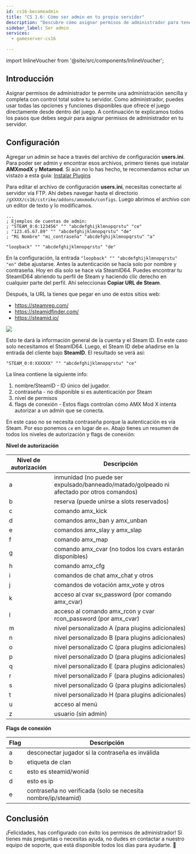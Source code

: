 ```yaml
---
id: cs16-becomeadmin
title: "CS 1.6: Cómo ser admin en tu propio servidor"
description: "Descubre cómo asignar permisos de administrador para tener control total del servidor y una gestión mejorada dentro del juego → Aprende más ahora"
sidebar_label: Ser admin
services:
  - gameserver-cs16

---
```


import InlineVoucher from '@site/src/components/InlineVoucher';

## Introducción
Asignar permisos de administrador te permite una administración sencilla y completa con control total sobre tu servidor. Como administrador, puedes usar todas las opciones y funciones disponibles que ofrece el juego directamente desde dentro del juego. A continuación te explicamos todos los pasos que debes seguir para asignar permisos de administrador en tu servidor.  
<InlineVoucher />

## Configuración
Agregar un admin se hace a través del archivo de configuración **users.ini**. Para poder ser admin y encontrar esos archivos, primero tienes que instalar **AMXmodX** y **Metamod**. Si aún no lo has hecho, te recomendamos echar un vistazo a esta guía: [Instalar Plugins](cs16-plugins.md)

Para editar el archivo de configuración **users.ini**, necesitas conectarte al servidor vía FTP. Ahí debes navegar hasta el directorio ``/gXXXX/cs16/cstrike/addons/amxmodx/configs``. Luego abrimos el archivo con un editor de texto y lo modificamos.

<InlineVoucher />

```
...
; Ejemplos de cuentas de admin:
; "STEAM_0:0:123456" "" "abcdefghijklmnopqrstu" "ce"
; "123.45.67.89" "" "abcdefghijklmnopqrstu" "de"
; "Mi Nombre" "mi_contraseña" "abcdefghijklmnopqrstu" "a"

"loopback" "" "abcdefghijklmnopqrstu" "de"
```

En la configuración, la entrada ``"loopback" "" "abcdefghijklmnopqrstu" "en"`` debe ajustarse. Antes la autenticación se hacía solo por nombre y contraseña. Hoy en día solo se hace vía SteamID64. Puedes encontrar tu SteamID64 abriendo tu perfil de Steam y haciendo clic derecho en cualquier parte del perfil. Ahí seleccionas **Copiar URL de Steam**.

Después, la URL la tienes que pegar en uno de estos sitios web:

- https://steamrep.com/
- https://steamidfinder.com/
- https://steamid.io/

![](https://screensaver01.zap-hosting.com/index.php/s/agXYcjRaDn8nSim/preview)

Esto te dará la información general de la cuenta y el Steam ID. En este caso solo necesitamos el SteamID64. Luego, el Steam ID debe añadirse en la entrada del cliente bajo **SteamID**. El resultado se verá así:

```
"STEAM_0:0:XXXXXX" "" "abcdefghijklmnopqrstu" "ce"
```

La línea contiene la siguiente info:

1. nombre/SteamID - ID único del jugador.
2. contraseña - no disponible si es autenticación por Steam
3. nivel de permisos 
4. flags de conexión - Estos flags controlan cómo AMX Mod X intenta autorizar a un admin que se conecta.

En este caso no se necesita contraseña porque la autenticación es vía Steam. Por eso ponemos ``ce`` en lugar de ``en``. Abajo tienes un resumen de todos los niveles de autorización y flags de conexión:



**Nivel de autorización**

| Nivel de autorización | Descripción                                                  |
| --------------------- | ------------------------------------------------------------ |
| a                     | inmunidad (no puede ser expulsado/banneado/matado/golpeado ni afectado por otros comandos) |
| b                     | reserva (puede unirse a slots reservados)                    |
| c                     | comando amx_kick                                             |
| d                     | comandos amx_ban y amx_unban                                 |
| e                     | comandos amx_slay y amx_slap                                 |
| f                     | comando amx_map                                              |
| g                     | comando amx_cvar (no todos los cvars estarán disponibles)    |
| h                     | comando amx_cfg                                              |
| i                     | comandos de chat amx_chat y otros                            |
| j                     | comandos de votación amx_vote y otros                        |
| k                     | acceso al cvar sv_password (por comando amx_cvar)            |
| l                     | acceso al comando amx_rcon y cvar rcon_password (por amx_cvar)|
| m                     | nivel personalizado A (para plugins adicionales)             |
| n                     | nivel personalizado B (para plugins adicionales)             |
| o                     | nivel personalizado C (para plugins adicionales)             |
| p                     | nivel personalizado D (para plugins adicionales)             |
| q                     | nivel personalizado E (para plugins adicionales)             |
| r                     | nivel personalizado F (para plugins adicionales)             |
| s                     | nivel personalizado G (para plugins adicionales)             |
| t                     | nivel personalizado H (para plugins adicionales)             |
| u                     | acceso al menú                                              |
| z                     | usuario (sin admin)                                          |



**Flags de conexión** 

| Flag | Descripción                                        |
| ---- | -------------------------------------------------- |
| a    | desconectar jugador si la contraseña es inválida  |
| b    | etiqueta de clan                                   |
| c    | esto es steamid/wonid                              |
| d    | esto es ip                                         |
| e    | contraseña no verificada (solo se necesita nombre/ip/steamid) |


## Conclusión

¡Felicidades, has configurado con éxito los permisos de administrador! Si tienes más preguntas o necesitas ayuda, no dudes en contactar a nuestro equipo de soporte, que está disponible todos los días para ayudarte. 🙂

<InlineVoucher />